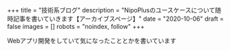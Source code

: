 +++
title = "技術系ブログ"
description = "NipoPlusのユースケースについて随時記事を書いていきます【アーカイブスページ】"
date = "2020-10-06"
draft = false
images = []
robots = "noindex, follow"
+++

Webアプリ開発をしていて気になったこととかを書いています
